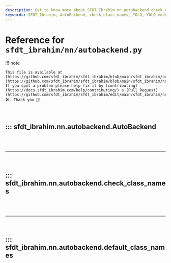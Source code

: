 ```yaml
---
description: Get to know more about SFDT_Ibrahim nn.autobackend.check_class_names functionality. Optimize your YOLO models seamlessly.
keywords: SFDT_Ibrahim, AutoBackend, check_class_names, YOLO, YOLO models, optimization
---
```


# Reference for `sfdt_ibrahim/nn/autobackend.py`

!!! note

    This file is available at [https://github.com/sfdt_ibrahim/sfdt_ibrahim/blob/main/sfdt_ibrahim/nn/autobackend.py](https://github.com/sfdt_ibrahim/sfdt_ibrahim/blob/main/sfdt_ibrahim/nn/autobackend.py). If you spot a problem please help fix it by [contributing](https://docs.sfdt_ibrahim.com/help/contributing/) a [Pull Request](https://github.com/sfdt_ibrahim/sfdt_ibrahim/edit/main/sfdt_ibrahim/nn/autobackend.py) 🛠️. Thank you 🙏!

<br>

## ::: sfdt_ibrahim.nn.autobackend.AutoBackend

<br><br><hr><br>

## ::: sfdt_ibrahim.nn.autobackend.check_class_names

<br><br><hr><br>

## ::: sfdt_ibrahim.nn.autobackend.default_class_names

<br><br>
